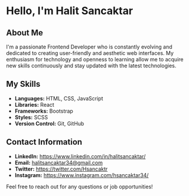 # Hello, I'm Halit Sancaktar

## About Me
I'm a passionate Frontend Developer who is constantly evolving and dedicated to creating user-friendly and aesthetic web interfaces. 
My enthusiasm for technology and openness to learning allow me to acquire new skills continuously and stay updated with the latest technologies.

## My Skills
- **Languages:** HTML, CSS, JavaScript
- **Libraries:** React
- **Frameworks:** Bootstrap
- **Styles:** SCSS
- **Version Control:** Git, GitHub

## Contact Information
- **LinkedIn:** https://www.linkedin.com/in/halitsancaktar/
- **Email:** halitsancaktar34@gmail.com
- **Twitter:** https://twitter.com/Hsancaktr
- **Instagram:** https://www.instagram.com/hsancaktar34/

Feel free to reach out for any questions or job opportunities!
